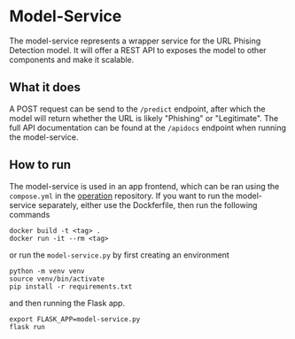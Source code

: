# Model-Service
The model-service represents a wrapper service for the URL Phising Detection model. It will offer a REST API to exposes the model to other components and make it scalable. 

## What it does
A POST request can be send to the `/predict` endpoint, after which the model will return whether the URL is likely "Phishing" or "Legitimate". The full API documentation can be found at the `/apidocs` endpoint when running the model-service.

## How to run
The model-service is used in an app frontend, which can be ran using the `compose.yml` in the [operation](https://github.com/REMLA24-Team-5/operation) repository. If you want to run the model-service separately, either use the Dockferfile, then run the following commands

```
docker build -t <tag> .
docker run -it --rm <tag>
```
or run the `model-service.py` by first creating an environment
```
python -m venv venv
source venv/bin/activate
pip install -r requirements.txt
```
and then running the Flask app.
```
export FLASK_APP=model-service.py
flask run
```